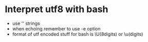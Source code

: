 # Interpret utf8 with bash

-   use '' strings
-   when echoing remember to use -e option
-   format of utf encoded stuff for bash is \U(8digits) or \u(digits)
